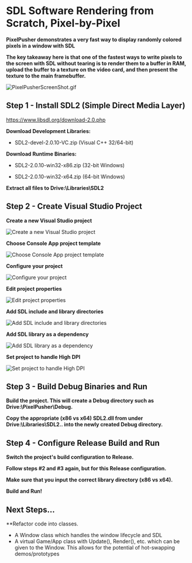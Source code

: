# SDL Software Rendering from Scratch, Pixel-by-Pixel

**PixelPusher demonstrates a very fast way to display randomly colored pixels in a window with SDL**

**The key takeaway here is that one of the fastest ways to write pixels to the screen with SDL without tearing is to render them to a buffer in RAM, upload the buffer to a texture on the video card, and then present the texture to the main framebuffer.**

![PixelPusherScreenShot.gif](https://doomreboot.github.io/PixelPusherScreenShot.gif)

## Step 1 - Install SDL2 (Simple Direct Media Layer)

https://www.libsdl.org/download-2.0.php

**Download Development Libraries:**

  * SDL2-devel-2.0.10-VC.zip (Visual C++ 32/64-bit)
  
**Download Runtime Binaries:**

  * SDL2-2.0.10-win32-x86.zip (32-bit Windows)
  
  * SDL2-2.0.10-win32-x64.zip (64-bit Windows)
  
**Extract all files to Drive:\Libraries\SDL2**


## Step 2 - Create Visual Studio Project

**Create a new Visual Studio project**

![Create a new Visual Studio project](https://doomreboot.github.io/PixelPush_001.png)

**Choose Console App project template**

![Choose Console App project template](https://doomreboot.github.io/PixelPush_002.png)

**Configure your project**

![Configure your project](https://doomreboot.github.io/PixelPush_003.png)

**Edit project properties**

![Edit project properties](https://doomreboot.github.io/PixelPush_004.png)

**Add SDL include and library directories**

![Add SDL include and library directories](https://doomreboot.github.io/PixelPush_005.png)

**Add SDL library as a dependency**

![Add SDL library as a dependency](https://doomreboot.github.io/PixelPush_007.png)

**Set project to handle High DPI**

![Set project to handle High DPI](https://doomreboot.github.io/PixelPush_008.png)


## Step 3 - Build Debug Binaries and Run

**Build the project.  This will create a Debug directory such as Drive:\PixelPusher\Debug.**

**Copy the appropriate (x86 vs x64) SDL2.dll from under Drive:\Libraries\SDL2\.. into the newly created Debug directory.**


## Step 4 - Configure Release Build and Run

**Switch the project's build configuration to Release.** 

**Follow steps #2 and #3 again, but for this Release configuration.**

**Make sure that you input the correct library directory (x86 vs x64).**

**Build and Run!** 


## Next Steps...

**Refactor code into classes.  
  * A Window class which handles the window lifecycle and SDL  
  * A virtual Game/App class with Update(), Render(), etc. which can be given to the Window.  This allows for the potential of hot-swapping demos/prototypes
